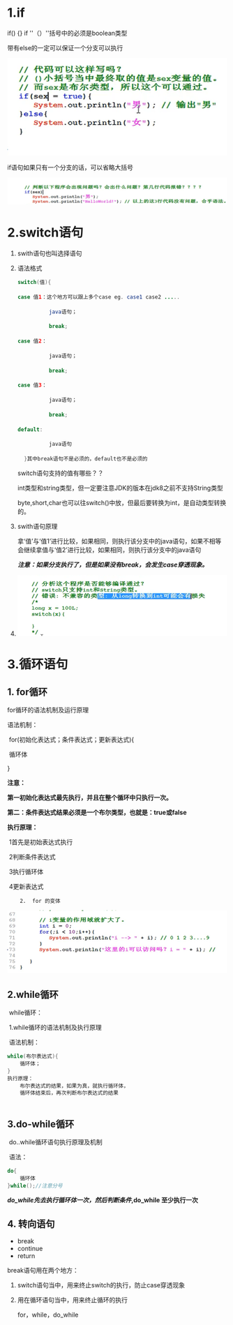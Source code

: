 # 1.if

if() {}    if ''（）''括号中的必须是boolean类型



带有else的一定可以保证一个分支可以执行

![image-20200910184609408](./picture/image-20200910184609408.png)

if语句如果只有一个分支的话，可以省略大括号

![image-20200910191948721](./picture/image-20200910191948721.png)

# 2.switch语句

   1. swith语句也叫选择语句

   2. 语法格式

      ```java
      switch(值){
      
      case 值1：这个地方可以跟上多个case eg. case1 case2 .....
      
      			java语句；
      
      			break;
      
      case 值2：
      
      			java语句；
      
      			break;
      
      case 值3：
      
      			java语句；
      
      			break;
      
      default:
      
      			java语句
      
      	}其中break语句不是必须的，default也不是必须的
      ```

      

      switch语句支持的值有哪些？？

      int类型和string类型，但一定要注意JDK的版本在jdk8之前不支持String类型

      byte,short,char也可以往switch()中放，但最后要转换为int，是自动类型转换的。

3. swith语句原理

   拿‘值’与‘值1’进行比较，如果相同，则执行该分支中的java语句，如果不相等会继续拿值与‘值2’进行比较，如果相同，则执行该分支中的java语句

   ***注意：如果分支执行了，但是如果没有break，会发生case穿透现象。***

   

4. ![image-20200910230311056](./picture/image-20200910230311056.png)

# 3.循环语句

## 	1. for循环

for循环的语法机制及运行原理

语法机制：



​	for(初始化表达式；条件表达式；更新表达式){

​	循环体

}

**注意：**

​	**第一初始化表达式最先执行，并且在整个循环中只执行一次。**

​	**第二：条件表达式结果必须是一个布尔类型，也就是：true或false**

**执行原理：**

​	1首先是初始表达式执行

​	2判断条件表达式

​	3执行循环体

​	4更新表达式

```
	2.  for 的变体
```

 








 ![image-20200911104120950](./picture/image-20200911104120950.png)

## 2.while循环

​	while循环：

​			1.while循环的语法机制及执行原理

​					语法机制：

```java
while(布尔表达式){
    循环体；
}
执行原理：
    布尔表达式的结果，如果为真，就执行循环体，
    循环体结束后，再次判断布尔表达式的结果
    
```



## 3.do-while循环

​	do..while循环语句执行原理及机制

​		语法：

```java
do{
    循环体
}while();//注意分号
```

***do_while先去执行循环体一次，然后判断条件*,do_while 至少执行一次**

## 4. 转向语句

* break
* continue
* return 

break语句用在两个地方：

 1. switch语句当中，用来终止switch的执行，防止case穿透现象

 2. 用在循环语句当中，用来终止循环的执行

    for，while，do_while